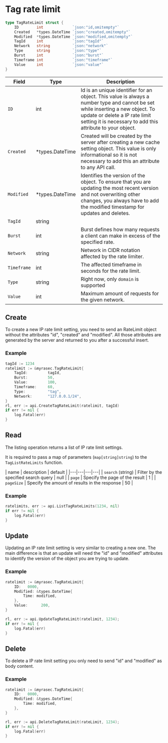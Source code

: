 # Tag rate limit

```go
type TagRateLimit struct {
	ID        int             `json:"id,omitempty"`
	Created   *types.DateTime `json:"created,omitempty"`
	Modified  *types.DateTime `json:"modified,omitempty"`
	TagId     int             `json:"tagId"`
	Network   string          `json:"network"`
	Type      string          `json:"type"`
	Burst     int             `json:"burst"`
	Timeframe int             `json:"timeframe"`
	Value     int             `json:"value"`
}
```

| Field | Type | Description|
|---|---|---|
| `ID` | int | Id is an unique identifier for an object. This value is always a number type and cannot be set while inserting a new object. To update or delete a IP rate limit setting it is necessary to add this attribute to your object. |
| `Created` | *types.DateTime | Created will be created by the server after creating a new cache setting object. This value is only informational so it is not necessary to add this an attribute to any API call. |
| `Modified` | *types.DateTime | Identifies the version of the object. To ensure that you are updating the most recent version and not overwriting other changes, you always have to add the modified timestamp for updates and deletes. |
| `TagId` | string |  |
| `Burst` | int | Burst defines how many requests a client can make in excess of the specified rate. |
| `Network` | string | Network in CIDR notation affected by the rate limiter. |
| `Timeframe` | int | The affected timeframe in seconds for the rate limit. |
| `Type` | string | Right now, only `domain` is supported |
| `Value` | int | Maximum amount of requests for the given network. |


## Create
To create a new IP rate limit setting, you need to send an RateLimit object without the attributes "id", "created" and "modified". All those attributes are generated by the server and returned to you after a successful insert.

### Example
```go
tagId := 1234
ratelimit := &myrasec.TagRateLimit{
    TagId:         tagId,
    Burst:         50,
    Value:         100,
    Timeframe:     60,
    Type:          "tag",
    Network:       "127.0.0.1/24",
}
rl, err := api.CreateTagRateLimit(ratelimit, tagId)
if err != nil {
    log.Fatal(err)
}
```


## Read
The listing operation returns a list of IP rate limit settings.

It is required to pass a map of parameters (`map[string]string`) to the `TagListRateLimits` function.

| name | description | default |
|---|---|---|---|
| `search` (string) | Filter by the specified search query | null |
| `page` | Specify the page of the result | 1 |
| `pageSize` | Specify the amount of results in the response | 50 |

### Example
```go
ratelimits, err := api.ListTagRateLimits(1234, nil)
if err != nil {
    log.Fatal(err)
}
```


## Update
Updating an IP rate limit setting is very similar to creating a new one. The main difference is that an update will need the "id" and "modified" attributes to identify the version of the object you are trying to update.

### Example
```go
ratelimit := &myrasec.TagRateLimit{
    ID:   0000,
    Modified: &types.DateTime{
        Time: modified,
    },
    Value:      200,
}

rl, err := api.UpdateTagRateLimit(ratelimit, 1234);
if err != nil {
    log.Fatal(err)
}
```


## Delete
To delete a IP rate limit setting you only need to send "id" and "modified" as body content.

### Example
```go
ratelimit := &myrasec.TagRateLimit{
    ID:   0000,
    Modified: &types.DateTime{
        Time: modified,
    },
}

rl, err := api.DeleteTagRateLimit(rateLimit, 1234);
if err != nil {
    log.Fatal(err)
}
```